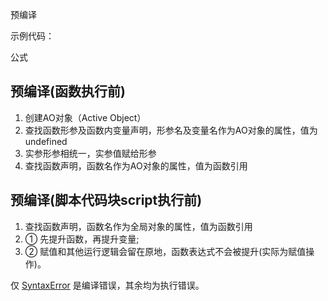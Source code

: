预编译

示例代码：

<script>var a = 1;console.log(a);function test(a) {  console.log(a);  var a = 123;  console.log(a);  function a() {}  console.log(a);  var b = function() {}  console.log(b);  function d() {}}var c = function (){console.log("I at C function");}console.log(c);test(2);</script>

公式

## **预编译(函数执行前)**

1. 创建AO对象（Active Object）
2. 查找函数形参及函数内变量声明，形参名及变量名作为AO对象的属性，值为undefined
3. 实参形参相统一，实参值赋给形参
4. 查找函数声明，函数名作为AO对象的属性，值为函数引用

## **预编译(脚本代码块script执行前)**

1. 查找函数声明，函数名作为全局对象的属性，值为函数引用
2. ① 先提升函数，再提升变量;
3. ② 赋值和其他运行逻辑会留在原地，函数表达式不会被提升(实际为赋值操作)。

仅 [SyntaxError](https://link.zhihu.com/?target=https%3A//www.ecma-international.org/ecma-262/6.0/index.html%23sec-native-error-types-used-in-this-standard-syntaxerror) 是编译错误，其余均为执行错误。